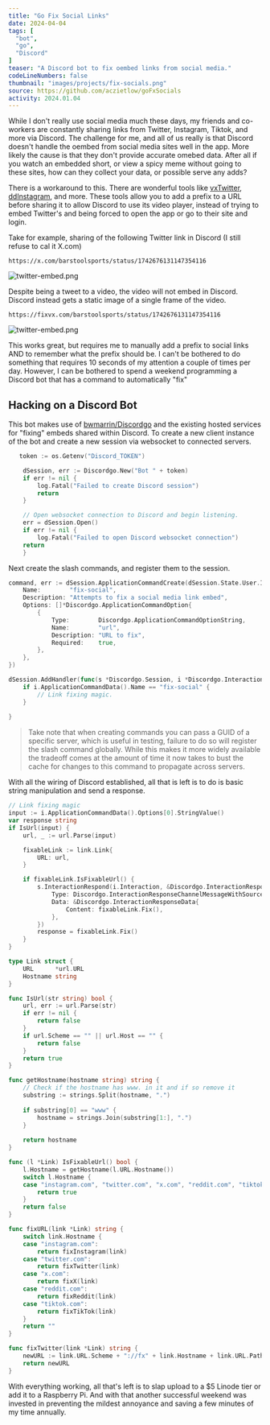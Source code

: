 ```yaml
---
title: "Go Fix Social Links"
date: 2024-04-04
tags: [
  "bot",
  "go",
  "Discord"
]
teaser: "A Discord bot to fix oembed links from social media."
codeLineNumbers: false
thumbnail: "images/projects/fix-socials.png"
source: https://github.com/aczietlow/goFxSocials
activity: 2024.01.04
---
```


While I don't really use social media much these days, my friends and co-workers are constantly sharing links from Twitter, Instagram, Tiktok, and more via Discord. The challenge for me, and all of us really is that Discord doesn't handle the oembed from social media sites well in the app. More likely the cause is that they don't provide accurate omebed data. After all if you watch an embedded short, or view a spicy meme without going to these sites, how can they collect your data, or possible serve any adds?

There is a workaround to this. There are wonderful tools like [vxTwitter](https://github.com/ryuuzake/BetterTwitFix), [ddInstagram](https://github.com/Wikidepia/InstaFix), and more. These tools allow you to add a prefix to a URL before sharing it to allow Discord to use its video player, instead of trying to embed Twitter's and being forced to open the app or go to their site and login. 

Take for example, sharing of the following Twitter link in Discord (I still refuse to cal it X.com)

```
https://x.com/barstoolsports/status/1742676131147354116
```

![twitter-embed.png](../../images/projects/twitter-embed.png)

Despite being a tweet to a video, the video will not embed in Discord. Discord instead gets a static image of a single frame of the video.

```
https://fixvx.com/barstoolsports/status/1742676131147354116
```

![twitter-embed.png](../../images/projects/twitter-embed-fixed.png)

This works great, but requires me to manually add a prefix to social links AND to remember what the prefix should be. I can't be bothered to do something that requires 10 seconds of my attention a couple of times per day. However, I can be bothered to spend a weekend programming a Discord bot that has a command to automatically "fix" 


## Hacking on a Discord Bot

This bot makes use of [bwmarrin/Discordgo](https://github.com/bwmarrin/Discordgo) and the existing hosted services for "fixing" embeds shared within Discord. To create a new client instance of the bot and create a new session via websocket to connected servers.

```go
   token := os.Getenv("Discord_TOKEN")

	dSession, err := Discordgo.New("Bot " + token)
	if err != nil {
		log.Fatal("Failed to create Discord session")
		return
	}

    // Open websocket connection to Discord and begin listening.
    err = dSession.Open()
    if err != nil {
        log.Fatal("Failed to open Discord websocket connection")
    return
    }
```

Next create the slash commands, and register them to the session. 


```go
command, err := dSession.ApplicationCommandCreate(dSession.State.User.ID, "", &Discordgo.ApplicationCommand{
    Name:        "fix-social",
    Description: "Attempts to fix a social media link embed",
    Options: []*Discordgo.ApplicationCommandOption{
        {
            Type:        Discordgo.ApplicationCommandOptionString,
            Name:        "url",
            Description: "URL to fix",
            Required:    true,
		},
    },
})

dSession.AddHandler(func(s *Discordgo.Session, i *Discordgo.InteractionCreate) {
    if i.ApplicationCommandData().Name == "fix-social" {
		// Link fixing magic.
    }
	
}
```

> Take note that when creating commands you can pass a GUID of a specific server, which is useful in testing, failure to do so will register the slash command globally. While this makes it more widely available the tradeoff comes at the amount of time it now takes to bust the cache for changes to this command to propagate across servers.

With all the wiring of Discord established, all that is left is to do is basic string manipulation and send a response.

```go
// Link fixing magic
input := i.ApplicationCommandData().Options[0].StringValue()
var response string
if IsUrl(input) {
    url, _ := url.Parse(input)

    fixableLink := link.Link{
        URL: url,
    }

    if fixableLink.IsFixableUrl() {
        s.InteractionRespond(i.Interaction, &Discordgo.InteractionResponse{
            Type: Discordgo.InteractionResponseChannelMessageWithSource,
            Data: &Discordgo.InteractionResponseData{
                Content: fixableLink.Fix(),
            },
        })
        response = fixableLink.Fix()
    } 
}

type Link struct {
    URL      *url.URL
    Hostname string
}

func IsUrl(str string) bool {
    url, err := url.Parse(str)
    if err != nil {
        return false
    }
    if url.Scheme == "" || url.Host == "" {
        return false
    }
    return true
}

func getHostname(hostname string) string {
    // Check if the hostname has www. in it and if so remove it
    substring := strings.Split(hostname, ".")
    
    if substring[0] == "www" {
        hostname = strings.Join(substring[1:], ".")
    }
    
    return hostname
}

func (l *Link) IsFixableUrl() bool {
    l.Hostname = getHostname(l.URL.Hostname())
    switch l.Hostname {
    case "instagram.com", "twitter.com", "x.com", "reddit.com", "tiktok.com":
        return true
    }
    return false
}

func fixURL(link *Link) string {
    switch link.Hostname {
    case "instagram.com":
        return fixInstagram(link)
    case "twitter.com":
        return fixTwitter(link)
    case "x.com":
        return fixX(link)
    case "reddit.com":
        return fixReddit(link)
    case "tiktok.com":
        return fixTikTok(link)
    }
    return ""
}

func fixTwitter(link *Link) string {
    newURL := link.URL.Scheme + "://fx" + link.Hostname + link.URL.Path
    return newURL
}

```

With everything working, all that's left is to slap upload to a $5 Linode tier or add it to a Raspberry Pi. And with that another successful weekend was invested in preventing the mildest annoyance and saving a few minutes of my time annually. 